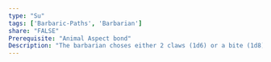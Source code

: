 ```yaml
---
type: "Su"
tags: ['Barbaric-Paths', 'Barbarian']
share: "FALSE"
Prerequisite: "Animal Aspect bond"
Description: "The barbarian choses either 2 claws (1d6) or a bite (1d8), he gains this natural weapon while raging. In addition while raging the barbarian’s base speed increases by 10 feet. If the barbarian already possesses the selected natural weapon he instead increases the damage size of the selected type of natural weapon by 1 step; but still only while raging."
---
```

